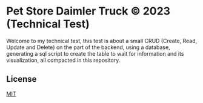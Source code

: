 
# Pet Store Daimler Truck © 2023 (Technical Test)

Welcome to my technical test, this test is about a small CRUD (Create, Read, Update and Delete) on the part of the backend, using a database, generating a sql script to create the table to wait for information and its visualization, all compacted in this repository.

## License

[MIT](https://choosealicense.com/licenses/mit/)
